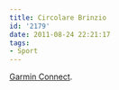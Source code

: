 ```yaml
---
title: Circolare Brinzio
id: '2179'
date: 2011-08-24 22:21:17
tags:
- Sport
---
```


[Garmin Connect](http://connect.garmin.com/activity/109105901).